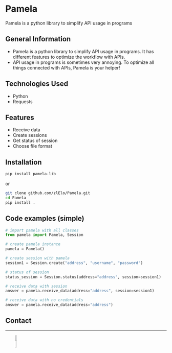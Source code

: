 # Pamela
Pamela is a python library to simplify API usage in programs

## General Information
- Pamela is a python library to simplify API usage in programs. It has different features to optimize the workflow with APIs.
- API usage in programs is sometimes very annoying. To optimize all things connected with APIs, Pamela is your helper!
  
## Technologies Used
- Python
- Requests
  
## Features
- Receive data
- Create sessions
- Get status of session
- Choose file format

## Installation
```bash
pip install pamela-lib
```

or

```bash
git clone github.com/zlElo/Pamela.git
cd Pamela
pip install .
```

## Code examples (simple)
```py
# import pamela with all classes
from pamela import Pamela, Session

# create pamela instance
pamela = Pamela()

# create session with pamela
session1 = Session.create("address", "username", "password")

# status of session
status_session = Session.status(address="address", session=session1)

# receive data with session
answer = pamela.receive_data(address="address", session=session1)

# receive data with no credentials
answer = pamela.receive_data(address="address")
```

</ul><h2>Contact</h2>
<hr><p><span style="margin-right: 30px;"></span><a href="https://github.com/zlElo"><img target="_blank" src="https://cdn.jsdelivr.net/gh/devicons/devicon/icons/github/github-original.svg" style="width: 10%;"></a></p>
